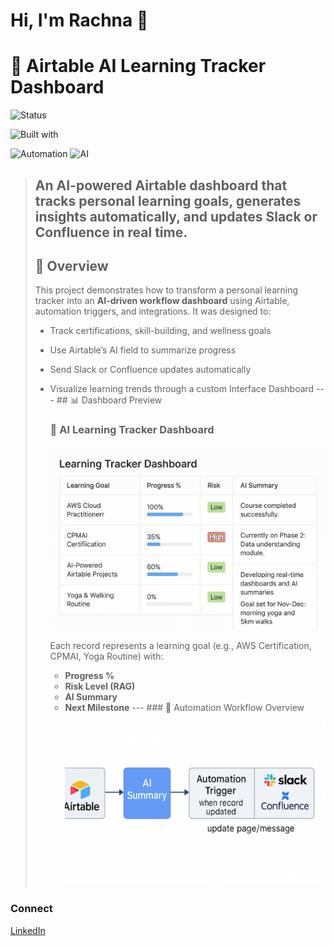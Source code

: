 # Hi, I'm Rachna 👋

# 🤖 Airtable AI Learning Tracker Dashboard 
![Status](https://img.shields.io/badge/status-active-brightgreen) 

![Built with](https://img.shields.io/badge/built%20with-Airtable-blue) 

![Automation](https://img.shields.io/badge/automation-n8n%20%2F%20Slack-lightgrey) ![AI](https://img.shields.io/badge/AI-driven-insights-purple) 
> **An AI-powered Airtable dashboard that tracks personal learning goals, generates insights automatically, and updates Slack or Confluence in real time.**
> ---
> ## 🧭 Overview
> This project demonstrates how to transform a personal learning tracker into an **AI-driven workflow dashboard** using Airtable, automation triggers, and integrations.
> It was designed to:
> - Track certifications, skill-building, and wellness goals
> - Use Airtable’s AI field to summarize progress
> - Send Slack or Confluence updates automatically
> - Visualize learning trends through a custom Interface Dashboard
>   --- ## 📊 Dashboard Preview
>   ### 🧠 AI Learning Tracker Dashboard
>   ![AI Learning Tracker Dashboard](https://github.com/rachnas80/airtable-ai-automation/blob/main/asets/dashboard.jpeg)
>
>   Each record represents a learning goal (e.g., AWS Certification, CPMAI, Yoga Routine) with:
>   - **Progress %**
>   - **Risk Level (RAG)**
>   - **AI Summary**
>   - **Next Milestone**
>   --- ### 🔄 Automation Workflow Overview
>     ![Automation Workflow Diagram](https://github.com/rachnas80/airtable-ai-automation/blob/main/asets/workflow.jpeg)

### Connect
[LinkedIn](https://www.linkedin.com/in/rachus)
